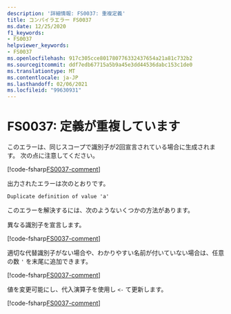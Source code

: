 ```yaml
---
description: '詳細情報: FS0037: 重複定義'
title: コンパイラエラー FS0037
ms.date: 12/25/2020
f1_keywords:
- FS0037
helpviewer_keywords:
- FS0037
ms.openlocfilehash: 917c305cce801780776332437654a21a81c732b2
ms.sourcegitcommit: ddf7edb67715a5b9a45e3dd44536dabc153c1de0
ms.translationtype: MT
ms.contentlocale: ja-JP
ms.lasthandoff: 02/06/2021
ms.locfileid: "99630931"
---
```

# <a name="fs0037-duplicate-definition"></a>FS0037: 定義が重複しています

このエラーは、同じスコープで識別子が2回宣言されている場合に生成されます。 次の点に注意してください。

[!code-fsharp[FS0037-comment](~/samples/snippets/fsharp/compiler-messages/fs0037.fsx#L2-L3)]

出力されたエラーは次のとおりです。

```text
Duplicate definition of value 'a'
```

このエラーを解決するには、次のようないくつかの方法があります。

異なる識別子を宣言します。

[!code-fsharp[FS0037-comment](~/samples/snippets/fsharp/compiler-messages/fs0037.fsx#L6-L7)]

適切な代替識別子がない場合や、わかりやすい名前が付いていない場合は、任意の数 `'` を末尾に追加できます。

[!code-fsharp[FS0037-comment](~/samples/snippets/fsharp/compiler-messages/fs0037.fsx#L10-L12)]

値を変更可能にし、代入演算子を使用し `<-` て更新します。

[!code-fsharp[FS0037-comment](~/samples/snippets/fsharp/compiler-messages/fs0037.fsx#L15-L16)]

